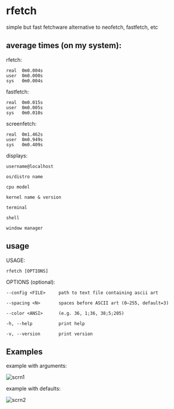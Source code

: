 # rfetch
simple but fast fetchware alternative to neofetch, fastfetch, etc

## average times (on my system):

rfetch:
```
real  0m0.004s
user  0m0.000s
sys   0m0.004s
```

fastfetch:
```
real  0m0.015s
user  0m0.005s
sys   0m0.010s
```

screenfetch:
```
real  0m1.462s
user  0m0.949s
sys   0m0.409s
```

displays:

`username@localhost`
   
`os/distro name`
   
`cpu model`

`kernel name & version`

`terminal`

`shell`

`window manager`

## usage

USAGE:

   `rfetch [OPTIONS]`

OPTIONS (optional):

`--config <FILE>     path to text file containing ascii art`
    
`--spacing <N>       spaces before ASCII art (0–255, default=3)`
    
`--color <ANSI>      (e.g. 36, 1;36, 38;5;205)`
    
`-h, --help          print help`
    
`-v, --version       print version`
    
## Examples

example with arguments:

![scrn1](https://i.imgur.com/WoRYSjY.png)

example with defaults:

![scrn2](https://i.imgur.com/i3PKCmO.png)

